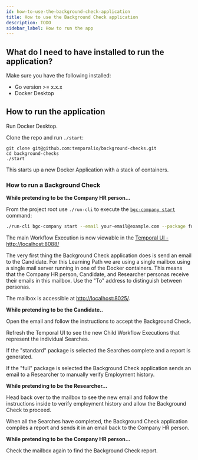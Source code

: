 ```yaml
---
id: how-to-use-the-background-check-application
title: How to use the Background Check application
description: TODO
sidebar_label: How to run the app
---
```


## What do I need to have installed to run the application?

Make sure you have the following installed:

- Go version >= x.x.x
- Docker Desktop

## How to run the application

Run Docker Desktop.

Clone the repo and run `./start`:

```
git clone git@github.com:temporalio/background-checks.git
cd background-checks
./start
```

This starts up a new Docker Application with a stack of containers.

### How to run a Background Check

**While pretending to be the Company HR person...**

From the project root use `./run-cli` to execute the [`bgc-company start`](/docs/learning-paths/long-running-human-driven-workflow/cli/#start) command:

```bash
./run-cli bgc-company start --email your-email@example.com --package full
```

The main Workflow Execution is now viewable in the [Temporal UI - http://localhost:8088/](http://localhost:8088/)

The very first thing the Background Check application does is send an email to the Candidate.
For this Learning Path we are using a single mailbox using a single mail server running in one of the Docker containers.
This means that the Company HR person, Candidate, and Researcher personas receive their emails in this mailbox.
Use the "To" address to distinguish between personas.

The mailbox is accessible at [http://localhost:8025/](http://localhost:8025/).

**While pretending to be the Candidate..**

Open the email and follow the instructions to accept the Background Check.

Refresh the Temporal UI to see the new Child Workflow Executions that represent the individual Searches.

If the "standard" package is selected the Searches complete and a report is generated.

If the "full" package is selected the Background Check application sends an email to a Researcher to manually verify Employment history.

**While pretending to be the Researcher...**

Head back over to the mailbox to see the new email and follow the instructions inside to verify employment history and allow the Background Check to proceed.

When all the Searches have completed, the Background Check application compiles a report and sends it in an email back to the Company HR person.

**While pretending to be the Company HR person...**

Check the mailbox again to find the Background Check report.
